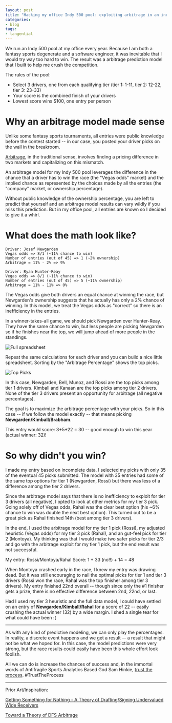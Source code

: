 ```yaml
---
layout: post
title: "Hacking my office Indy 500 pool: exploiting arbitrage in an inefficient market"
categories:
- blog
tags:
- tangential
---
```


We run an Indy 500 pool at my office every year. Because I am both a fantasy sports degenerate and a software engineer, it was inevitable that I would try way too hard to win. The result was a arbitrage prediction model that I built to help me crush the competition.

The rules of the pool:

* Select 3 drivers, one from each qualifying tier (tier 1: 1-11, tier 2: 12-22, tier 3: 23-33)
* Your score is the combined finish of your drivers
* Lowest score wins $100, one entry per person

# Why an arbitrage model made sense
Unlike some fantasy sports tournaments, all entries were public knowledge before the contest started -- in our case, you posted your driver picks on the wall in the breakroom.

[Arbitrage][arb], in the traditional sense, involves finding a pricing difference in two markets and capitalizing on this mismatch. 

An arbitrage model for my Indy 500 pool leverages the difference in the chance that a driver has to win the race (the "Vegas odds" market) and the implied chance as represented by the choices made by all the entries (the "company" market, or ownership percentage).

Without public knowledge of the ownership percentage, you are left to predict that yourself and an arbitrage model results can vary wildly if you miss this prediction. But in my office pool, all entries are known so I decided to give it a whirl.

# What does the math look like?

```
Driver: Josef Newgarden
Vegas odds => 8/1 (~11% chance to win)
Number of entries (out of 45) => 1 (~2% ownership)
Arbitrage = 11% - 2% => 9%
```

```
Driver: Ryan Hunter-Reay
Vegas odds => 8/1 (~11% chance to win)
Number of entries (out of 45) => 5 (~11% ownership)
Arbitrage = 11% - 11% => 0%
```

The Vegas odds give both drivers an equal chance at winning the race, but Newgarden's ownership suggests that he actually has only a 2% chance of winning. In this model, we treat the Vegas odds as "correct" so there is an inefficiency in the entries.

In a winner-takes-all game, we should pick Newgarden over Hunter-Reay. They have the same chance to win, but less people are picking Newgarden so if he finishes near the top, we will jump ahead of more people in the standings.

![Full spreadsheet]({{site.url}}/static/full-500-model.png)

Repeat the same calculations for each driver and you can build a nice little spreadsheet. Sorting by the "Arbitrage Percentage" shows the top picks.

![Top Picks]({{site.url}}/static/top-500-picks.png)

In this case, Newgarden, Bell, Munoz, and Rossi are the top picks among tier 1 drivers. Kimball and Kanaan are the top picks among tier 2 drivers. None of the tier 3 drivers present an opportunity for arbitrage (all negative percentages).

The goal is to maximize the arbitrage percentage with your picks. So in this case -- if we follow the model exactly -- that means picking **Newgarden/Kimball/Brabham**. 

This entry would score: 3+5+22 = 30 -- good enough to win this year (actual winner: 32)!

# So why didn't you win?

I made my entry based on incomplete data. I selected my picks with only 35 of the eventual 45 picks submitted. The model with 35 entries had some of the same top options for tier 1 (Newgarden, Rossi) but there was less of a difference among the tier 2 drivers.

Since the arbitrage model says that there is no inefficiency to exploit for tier 3 drivers (all negative), I opted to look at other metrics for my tier 3 pick. Going solely off of Vegas odds, Rahal was the clear best option (his ~6% chance to win was double the next best option). This turned out to be a great pick as Rahal finished 14th (best among tier 3 drivers).

In the end, I used the arbitrage model for my tier 1 pick (Rossi), my adjusted heuristic (Vegas odds) for my tier 3 pick (Rahal), and an gut-feel pick for tier 2 (Montoya). My thinking was that I would make two safer picks for tier 2/3 and go with the arbitrage exploit for my tier 1 pick, but the end result was not successful.

My entry: Rossi/Montoya/Rahal
Score: 1 + 33 (no!!) + 14 = 48

When Montoya crashed early in the race, I knew my entry was drawing dead. But it was still encouraging to nail the optimal picks for tier 1 and tier 3 drivers (Rossi won the race, Rahal was the top finisher among tier 3 drivers). My entry finished 22nd overall -- though since only the #1 finisher gets a prize, there is no effective difference between 2nd, 22nd, or last.

Had I used my tier 3 heuristic and the full data model, I could have settled on an entry of **Newgarden/Kimball/Rahal** for a score of 22 -- easily crushing the actual winner (32) by a wide margin. I shed a single tear for what could have been :(

---

As with any kind of predictive modeling, we can only play the percentages. In reality, a discrete event happens and we get a result -- a result that might not be what we hoped for. In this case, the model predictions were very strong, but the race results could easily have been this whole effort look foolish. 

All we can do is increase the chances of success and, in the immortal words of Antifragile Sports Analytics Based God Sam Hinkie, [trust the process][tp]. #TrustTheProcess

---

Prior Art/Inspiration:

[Getting Something for Nothing - A Theory of Drafting/Signing Undervalued Wide Receivers][rv]

[Toward a Theory of DFS Arbitrage][fl]

[arb]: https://en.wikipedia.org/wiki/Arbitrage
[tp]: https://espn.go.com/pdf/2016/0406/nba_hinkie_redact.pdf
[rv]: http://rotoviz.com/2013/03/getting-something-for-nothing-a-theory-of-draftingsigning-undervalued-wide-receivers/
[fl]: http://www.fantasylabs.com/articles/toward-a-theory-of-dfs-arbitrage/


